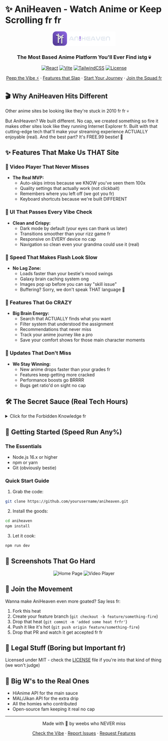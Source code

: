 # ✨ AniHeaven - Watch Anime or Keep Scrolling fr fr

<div align="center">
  <img src="frontend/public/textLogo.svg" alt="AniHeaven Logo" width="200"/>
  <h3>The Most Based Anime Platform You'll Ever Find istg 💀</h3>

  [![React](https://img.shields.io/badge/React-18.3.1-61dafb.svg?style=for-the-badge&logo=react)](https://reactjs.org/)
  [![Vite](https://img.shields.io/badge/Vite-5.4.8-646cff.svg?style=for-the-badge&logo=vite)](https://vitejs.dev/)
  [![TailwindCSS](https://img.shields.io/badge/TailwindCSS-3.4.14-38bdf8.svg?style=for-the-badge&logo=tailwind-css)](https://tailwindcss.com/)
  [![License](https://img.shields.io/badge/License-MIT-green.svg?style=for-the-badge)](LICENSE)
  
  <p align="center">
    <a href="#demo">Peep the Vibe ⚡</a>
    ·
    <a href="#features">Features that Slap</a>
    ·
    <a href="#installation">Start Your Journey</a>
    ·
    <a href="#contributing">Join the Squad fr</a>
  </p>
</div>

## 🎬 Why AniHeaven Hits Different

Other anime sites be looking like they're stuck in 2010 fr fr 💀 

But AniHeaven? We built different. No cap, we created something so fire it makes other sites look like they running Internet Explorer fr. Built with that cutting-edge tech that'll make your streaming experience ACTUALLY enjoyable (real). And the best part? It's FREE.99 bestie! 🤯

## ✨ Features That Make Us THAT Site

### 🎥 Video Player That Never Misses
- **The Real MVP:**
  - Auto-skips intros because we KNOW you've seen them 100x
  - Quality settings that actually work (not clickbait)
  - Remembers where you left off (we got you fr)
  - Keyboard shortcuts because we're built DIFFERENT

### 🎨 UI That Passes Every Vibe Check
- **Clean and Crispy:**
  - Dark mode by default (your eyes can thank us later)
  - Transitions smoother than your rizz game fr
  - Responsive on EVERY device no cap
  - Navigation so clean even your grandma could use it (real)

### 🚀 Speed That Makes Flash Look Slow
- **No Lag Zone:**
  - Loads faster than your bestie's mood swings
  - Galaxy brain caching system ong
  - Images pop up before you can say "skill issue"
  - Buffering? Sorry, we don't speak THAT language 💅

### 🎯 Features That Go CRAZY
- **Big Brain Energy:**
  - Search that ACTUALLY finds what you want
  - Filter system that understood the assignment
  - Recommendations that never miss
  - Track your anime journey like a pro
  - Save your comfort shows for those main character moments

### 🔄 Updates That Don't Miss
- **We Stay Winning:**
  - New anime drops faster than your grades fr
  - Features keep getting more cracked
  - Performance boosts go BRRRR
  - Bugs get ratio'd on sight no cap

## 🛠️ The Secret Sauce (Real Tech Hours)

<details>
<summary>Click for the Forbidden Knowledge fr</summary>

### Frontend Stack
- **Framework:** React 18.3.1 (because we're not basic)
- **Build Tool:** Vite 5.4.8 (speed demon fr)
- **Styling:** 
  - TailwindCSS (for that aesthetic perfection)
  - DaisyUI (components that eat and leave no crumbs)
  - Framer Motion (smoother than your pickup lines)

### State Management
- TanStack React Query (data fetching that SLAPS)
- React Router DOM (navigation on X Games mode)
- Recoil (state management that doesn't make you unalive)

### Media Handling
- Vidstack React (video player that NEVER misses)
- HLS.js (streaming magic fr fr)
- React Player (backup that got your back)

### UI Components
- Swiper (slides cleaner than your fit)
- React Icons (icons that ate and left no crumbs)
- React Hot Toast (notifications that pass the vibe check)
- NProgress (loading bars that actually look good fr)

### Dev Tools
- ESLint (keeps code cleaner than your Instagram feed)
- Prettier (makes everything look bussin)
- Husky (catches mistakes like a real one)
- Commitlint (keeping it professional... kinda)

</details>

## 🚀 Getting Started (Speed Run Any%)

### The Essentials
- Node.js 16.x or higher
- npm or yarn
- Git (obviously bestie)

### Quick Start Guide

1. Grab the code:
```bash
git clone https://github.com/yourusername/aniheaven.git
```

2. Install the goods:
```bash
cd aniheaven
npm install
```

3. Let it cook:
```bash
npm run dev
```

## 📱 Screenshots That Go Hard

<div align="center">
  <img src="screenshots/home.png" alt="Home Page" width="400"/>
  <img src="screenshots/player.png" alt="Video Player" width="400"/>
</div>

## 🤝 Join the Movement

Wanna make AniHeaven even more goated? Say less fr:

1. Fork this heat
2. Create your feature branch (`git checkout -b feature/something-fire`)
3. Drop that heat (`git commit -m 'added some heat frfr'`)
4. Push it like it's hot (`git push origin feature/something-fire`)
5. Drop that PR and watch it get accepted fr fr

## 📜 Legal Stuff (Boring but Important fr)

Licensed under MIT - check the [LICENSE](LICENSE) file if you're into that kind of thing (we won't judge)

## 🙏 Big W's to the Real Ones

- HiAnime API for the main sauce
- MAL/Jikan API for the extra drip
- All the homies who contributed
- Open-source fam keeping it real no cap

---

<div align="center">
  Made with 💜 by weebs who NEVER miss
  
  [Check the Vibe](https://aniheaven.vercel.app) · [Report Issues](https://github.com/yourusername/aniheaven/issues) · [Request Features](https://github.com/yourusername/aniheaven/issues)
</div>

